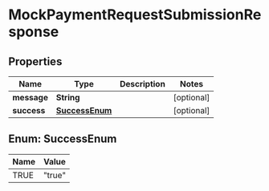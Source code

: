 

# MockPaymentRequestSubmissionResponse


## Properties

| Name | Type | Description | Notes |
|------------ | ------------- | ------------- | -------------|
|**message** | **String** |  |  [optional] |
|**success** | [**SuccessEnum**](#SuccessEnum) |  |  [optional] |



## Enum: SuccessEnum

| Name | Value |
|---- | -----|
| TRUE | &quot;true&quot; |



